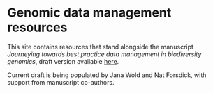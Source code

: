 # Genomic data management resources

This site contains resources that stand alongside the manuscript *Journeying towards best practice data management in biodiversity genomics*, draft version available [here](https://github.com/GenomicsAotearoa/data-management-resources/blob/main/docs/teaching-resources/2023-04-28-Forsdick-et-al-Biodiversity-genomic-data-management.pdf).

Current draft is being populated by Jana Wold and Nat Forsdick, with support from manuscript co-authors.

